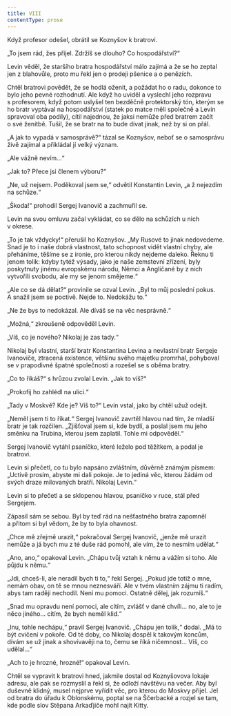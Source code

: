 ```yaml
---
title: VIII
contentType: prose
---
```


Když profesor odešel, obrátil se Koznyšov k bratrovi.

„To jsem rád, žes přijel. Zdržíš se dlouho? Co hospodářství?“

Levin věděl, že staršího bratra hospodářství málo zajímá a že se ho zeptal jen z blahovůle, proto mu řekl jen o prodeji pšenice a o penězích.

Chtěl bratrovi povědět, že se hodlá oženit, a požádat ho o radu, dokonce to bylo jeho pevné rozhodnutí. Ale když ho uviděl a vy­slechl jeho rozpravu s profesorem, když potom uslyšel ten bezděčně protektorský tón, kterým se ho bratr vyptával na hospodářství (statek po matce měli společně a Levin spravoval oba podíly), cítil najednou, že jaksi nemůže před bratrem začít o své ženitbě. Tušil, že se bratr na to bude dívat jinak, než by si on přál.

„A jak to vypadá v samosprávě?“ tázal se Koznyšov, neboť se o samosprávu živě zajímal a přikládal jí velký význam.

„Ale vážně nevím…“

„Jak to? Přece jsi členem výboru?“

„Ne, už nejsem. Poděkoval jsem se,“ odvětil Konstantin Levin, „a ž nejezdím na schůze.“

„Škoda!“ prohodil Sergej Ivanovič a zachmuřil se.

Levin na svou omluvu začal vykládat, co se dělo na schůzích u nich v okrese.

„To je tak vždycky!“ přerušil ho Koznyšov. „My Rusové to jinak nedovedeme. Snad je to i naše dobrá vlastnost, tato schopnost vidět vlastní chyby, ale přeháníme, těšíme se z ironie, pro kterou nikdy nejdeme daleko. Řeknu ti jenom tolik: kdyby tytéž výsady, jako je naše zemstevní zřízení, byly poskytnuty jinému evropskému národu, Němci a Angličané by z nich vytvořili svobodu, ale my se jenom smějeme.“

„Ale co se dá dělat?“ provinile se ozval Levin. „Byl to můj poslední pokus. A snažil jsem se poctivě. Nejde to. Nedokážu to.“

„Ne že bys to nedokázal. Ale díváš se na věc nesprávně.“

„Možná,“ zkroušeně odpověděl Levin.

„Víš, co je nového? Nikolaj je zas tady.“

Nikolaj byl vlastní, starší bratr Konstantina Levina a nevlastní bratr Sergeje Ivanoviče, ztracená existence, většinu svého majetku promrhal, pohyboval se v prapodivné špatné společnosti a rozešel se s oběma bratry.

„Co to říkáš?“ s hrůzou zvolal Levin. „Jak to víš?“

„Prokofij ho zahlédl na ulici.“

„Tady v Moskvě? Kde je? Víš to?“ Levin vstal, jako by chtěl užuž odejít.

„Neměl jsem ti to říkat.“ Sergej Ivanovič zavrtěl hlavou nad tím, že mladší bratr je tak rozčilen. „Zjišťoval jsem si, kde bydlí, a poslal jsem mu jeho směnku na Trubina, kterou jsem zaplatil. Tohle mi odpověděl.“

Sergej Ivanovič vytáhl psaníčko, které leželo pod těžítkem, a podal je bratrovi.

Levin si přečetl, co tu bylo napsáno zvláštním, důvěrně známým písmem: „Uctivě prosím, abyste mi dali pokoje. Je to jediná věc, kterou žádám od svých draze milovaných bratří. Nikolaj Levin.“

Levin si to přečetl a se sklopenou hlavou, psaníčko v ruce, stál před Sergejem.

Zápasil sám se sebou. Byl by teď rád na nešťastného bratra zapomněl a přitom si byl vědom, že by to byla ohavnost.

„Chce mě zřejmě urazit,“ pokračoval Sergej Ivanovič, „jenže mě urazit nemůže a já bych mu z té duše rád pomohl, ale vím, že to nesmím udělat.“

„Ano, ano,“ opakoval Levin. „Chápu tvůj vztah k němu a vážím si toho. Ale půjdu k němu.“

„Jdi, chceš-li, ale neradil bych ti to,“ řekl Sergej. „Pokud jde totiž o mne, nemám obav, on tě se mnou neznesváří. Ale v tvém vlastním zájmu ti radím, abys tam raději nechodil. Není mu pomoci. Ostatně dělej, jak rozumíš.“

„Snad mu opravdu není pomoci, ale cítím, zvlášť v dané chvíli… no, ale to je něco jiného… cítím, že bych neměl klid.“

„Inu, tohle nechápu,“ pravil Sergej Ivanovič. „Chápu jen tolik,“ dodal. „Má to být cvičení v pokoře. Od té doby, co Nikolaj dospěl k takovým koncům, dívám se už jinak a shovívavěji na to, čemu se říká ničemnost… Víš, co udělal…“

„Ach to je hrozné, hrozné!“ opakoval Levin.

Chtěl se vypravit k bratrovi hned, jakmile dostal od Koznyšovova lokaje adresu, ale pak se rozmyslil a řekl si, že odloží návštěvu na večer. Aby byl duševně klidný, musel nejprve vyřídit věc, pro kterou do Moskvy přijel. Jel od bratra do úřadu k Oblonskému, poptal se na Ščerbacké a rozjel se tam, kde podle slov Stěpana Arkaďjiče mohl najít Kitty.

